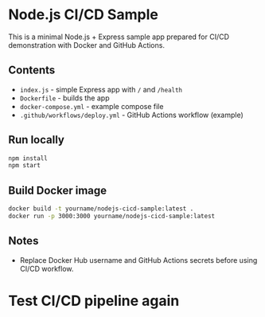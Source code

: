 # Node.js CI/CD Sample

This is a minimal Node.js + Express sample app prepared for CI/CD demonstration with Docker and GitHub Actions.

## Contents

- `index.js` - simple Express app with `/` and `/health`
- `Dockerfile` - builds the app
- `docker-compose.yml` - example compose file
- `.github/workflows/deploy.yml` - GitHub Actions workflow (example)

## Run locally

```bash
npm install
npm start
```

## Build Docker image

```bash
docker build -t yourname/nodejs-cicd-sample:latest .
docker run -p 3000:3000 yourname/nodejs-cicd-sample:latest
```

## Notes

- Replace Docker Hub username and GitHub Actions secrets before using CI/CD workflow.

# Test CI/CD pipeline again
